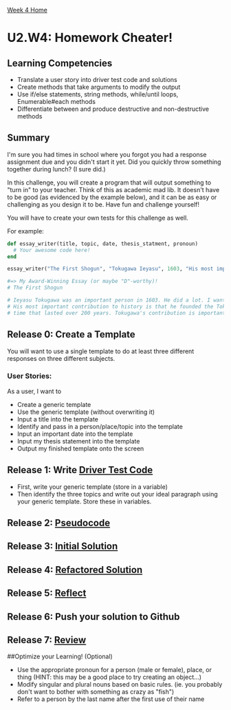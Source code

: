 [Week 4 Home](./)

# U2.W4: Homework Cheater!

## Learning Competencies
- Translate a user story into driver test code and solutions
- Create methods that take arguments to modify the output
- Use if/else statements, string methods, while/until loops, Enumerable#each methods
- Differentiate between and produce destructive and non-destructive methods


## Summary
I'm sure you had times in school where you forgot you had a response assignment due and you didn't start it yet. Did you quickly throw something together during lunch? (I sure did.) 

In this challenge, you will create a program that will output something to "turn in" to your teacher. Think of this as academic mad lib. It doesn't have to be good (as evidenced by the example below), and it can be as easy or challenging as you design it to be. Have fun and challenge yourself!

You will have to create your own tests for this challenge as well. 

For example:

```ruby
def essay_writer(title, topic, date, thesis_statment, pronoun)
  # Your awesome code here!
end

essay_writer("The First Shogun", "Tokugawa Ieyasu", 1603, "His most important contribution to history is that he founded the Tokugawa period, a peaceful time that lasted over 200 years.", male) 

#=> My Award-Winning Essay (or maybe "D"-worthy)!
# The First Shogun

# Ieyasu Tokugawa was an important person in 1603. He did a lot. I want to learn more about him. 
# His most important contribution to history is that he founded the Tokugawa period, a peaceful 
# time that lasted over 200 years. Tokugawa's contribution is important.

```

## Release 0: Create a Template
You will want to use a single template to do at least three different responses on three different subjects.

### User Stories: 
As a user, I want to
- Create a generic template
- Use the generic template (without overwriting it)
- Input a title into the template
- Identify and pass in a person/place/topic into the template
- Input an important date into the template
- Input my thesis statement into the template
- Output my finished template onto the screen

 
## Release 1: Write [Driver Test Code](https://github.com/Devbootcamp/phase-0-handbook/blob/master/coding-references/driver-code.md) 
  - First, write your generic template (store in a variable)
  - Then identify the three topics and write out your ideal paragraph using your generic template. Store these in variables. 
  
## Release 2: [Pseudocode](https://github.com/Devbootcamp/phase-0-handbook/blob/master/coding-references/pseudocode.md)
## Release 3: [Initial Solution](https://github.com/Devbootcamp/phase-0-handbook/blob/master/coding-references/initial-solution.md)
## Release 4: [Refactored Solution](https://github.com/Devbootcamp/phase-0-handbook/blob/master/coding-references/refactoring.md)
## Release 5: [Reflect](https://github.com/Devbootcamp/phase-0-handbook/blob/master/coding-references/reflection-guidelines.md)
## Release 6: Push your solution to Github
## Release 7: [Review](https://github.com/Devbootcamp/phase-0-handbook/blob/master/coding-references/review.md)

##Optimize your Learning! (Optional)
- Use the appropriate pronoun for a person (male or female), place, or thing (HINT: this may be a good place to try creating an object...)
- Modify singular and plural nouns based on basic rules. (ie. you probably don't want to bother with something as crazy as "fish")
- Refer to a person by the last name after the first use of their name

